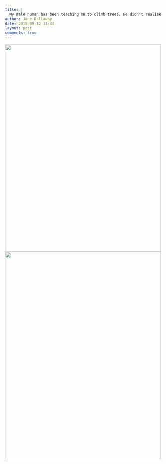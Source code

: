 ```yaml
---
title: |
  My male human has been teaching me to climb trees. He didn't realise I could climb quite so well!
author: Jane Dallaway
date: 2015-09-12 11:44
layout: post
comments: true
---
```


<div><a href="http://static.skitters.dallaway.com/tp_IMG_3581.JPG"><img src="http://static.skitters.dallaway.com/tp_thumb_IMG_3581.JPG" width="500" height="667"/></a></div><div><a href="http://static.skitters.dallaway.com/tp_IMG_3583.JPG"><img src="http://static.skitters.dallaway.com/tp_thumb_IMG_3583.JPG" width="500" height="667"/></a></div>



  


  




      
